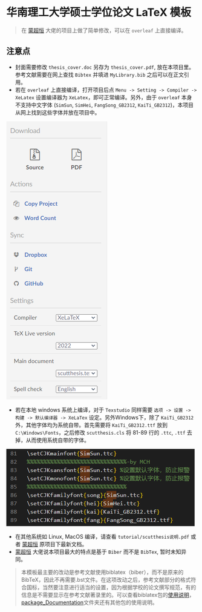 # 华南理工大学硕士学位论文 LaTeX 模板
> 在 [蒙超恒](https://github.com/mengchaoheng/SCUT_thesis) 大佬的项目上做了简单修改，可以在 `overleaf` 上直接编译。

## 注意点

+ 封面需要修改 `thesis_cover.doc` 另存为 `thesis_cover.pdf`, 放在本项目里。参考文献需要在网上查找 `Bibtex` 并填进 `MyLibrary.bib` 之后可以在正文引用。
+ 若在 `overleaf` 上直接编译，打开项目后点 `Menu -> Setting -> Compiler -> XeLatex` 设置编译器为 `XeLatex`，即可正常编译。另外，由于 `overleaf` 本身不支持中文字体 (`SimSun`, `SimHei`, `FangSong_GB2312`, `KaiTi_GB2312`)，本项目从网上找到这些字体并放在项目中。

![图一](./Fig/readme_1.png)

+ 若在本地 windows 系统上编译，对于 `Texstudio` 同样需要 `选项 -> 设置 -> 构建 -> 默认编译器 -> XeLaTex` 设定。另外Windows下，除了 `KaiTi_GB2312` 外，其他字体均为系统自带。首先需要将 `KaiTi_GB2312.ttf` 放到 `C:\Windows\Fonts`，之后修改 `scutthesis.cls` 将 81-89 行的 `.ttc`, `.ttf` 去掉，从而使用系统自带的字体。

![图二](./Fig/readme_2.png)

+ 在其他系统如 Linux, MacOS 编译，请查看 `tutorial/scutthesis说明.pdf` 或者 [蒙超恒](https://github.com/mengchaoheng/SCUT_thesis) 原项目下最新文档。
+ [蒙超恒](https://github.com/mengchaoheng/SCUT_thesis) 大佬说本项目最大的特点是基于 `Biber` 而不是 `BibTex`, 暂时未知异同。

> 本模板最主要的改动是参考文献使用biblatex（biber），而不是原来的BibTeX，因此不再需要.bst文件。在这项改动之后，参考文献部分的格式符合国标，当然要注意进行适当的设置，因为根据学校的论文撰写规范，有的信息是不需要显示在参考文献著录里的。可以查看biblatex包的[使用说明](https://github.com/mengchaoheng/SCUT_thesis/blob/master/settings_files/package_Documentation/biblatex-gb7714-2015.pdf)，[package_Documentation](https://github.com/mengchaoheng/SCUT_thesis/tree/master/settings_files/package_Documentation)文件夹还有其他包的使用说明。


